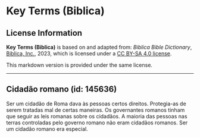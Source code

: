 # Key Terms (Biblica)

## License Information

**Key Terms (Biblica)** is based on and adapted from: _Biblica Bible Dictionary_, [Biblica, Inc.](https://www.biblica.com/), 2023, which is licensed under a [CC BY-SA 4.0 license](https://creativecommons.org/licenses/by-sa/4.0/legalcode.en).

This markdown version is provided under the same license.



--------------------------------

## Cidadão romano (id: 145636)

Ser um cidadão de Roma dava às pessoas certos direitos. Protegia\-as de serem tratadas mal de certas maneiras. Os governantes romanos tinham que seguir as leis romanas sobre os cidadãos. A maioria das pessoas nas terras controladas pelo governo romano não eram cidadãos romanos. Ser um cidadão romano era especial.


